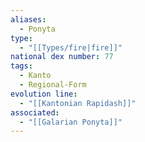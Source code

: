 ```yaml
---
aliases:
  - Ponyta
type:
  - "[[Types/fire|fire]]"
national dex number: 77
tags:
  - Kanto
  - Regional-Form
evolution line:
  - "[[Kantonian Rapidash]]"
associated:
  - "[[Galarian Ponyta]]"
---
```

